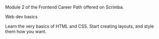 Module 2 of the Frontend Career Path offered on Scrimba.

Web dev basics

Learn the very basics of HTML and CSS. Start creating layouts, and style them how you want.
